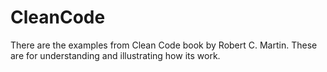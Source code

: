 # CleanCode
There are the examples from Clean Code book by Robert C. Martin. These are for understanding and illustrating how its work.
